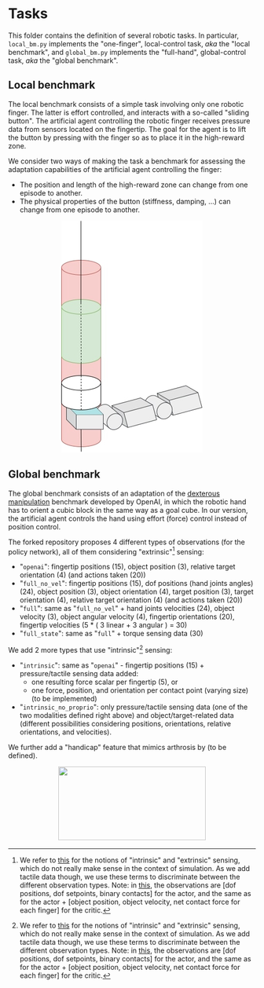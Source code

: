 # Tasks

This folder contains the definition of several robotic tasks. In particular, `local_bm.py` implements the "one-finger", local-control task, *aka* the "local benchmark", and `global_bm.py` implements the "full-hand", global-control task, *aka* the "global benchmark".

## Local benchmark

The local benchmark consists of a simple task involving only one robotic finger. The latter is effort controlled, and interacts with a so-called "sliding button". The artificial agent controlling the robotic finger receives pressure data from sensors located on the fingertip. The goal for the agent is to lift the button by pressing with the finger so as to place it in the high-reward zone. 

We consider two ways of making the task a benchmark for assessing the adaptation capabilities of the artificial agent controlling the finger:
- The position and length of the high-reward zone can change from one episode to another.
- The physical properties of the button (stiffness,  damping, ...) can change from one episode to another.

<p align="center">
  <img src="images/local_bm_img.jpg" />
</p>


## Global benchmark

The global benchmark consists of an adaptation of the [dexterous manipulation](https://arxiv.org/abs/1808.00177) benchmark developed by OpenAI, in which the robotic hand has to orient a cubic block in the same way as a goal cube. In our version, the artificial agent controls the hand using effort (force) control instead of position control.

The forked repository proposes 4 different types of observations (for the policy network), all of them considering "extrinsic"[^1] sensing:

- "`openai`": fingertip positions (15), object position (3), relative target orientation (4) (and actions taken (20))
- "`full_no_vel`": fingertip positions (15), dof positions (hand joints angles) (24), object position (3), object orientation (4), target position (3), target orientation (4), relative target orientation (4) (and actions taken (20))
- "`full`": same as "`full_no_vel`" + hand joints velocities (24), object velocity (3), object angular velocity (4), fingertip orientations (20), fingertip velocities (5 * ( 3 linear + 3 angular ) = 30) 
- "`full_state`": same as "`full`" + torque sensing data (30)
  
We add 2 more types that use "intrinsic"[^1] sensing:

- "`intrinsic`": same as "`openai`" - fingertip positions (15) + pressure/tactile sensing data added:
    - one resulting force scalar per fingertip (5), or
    - one force, position, and orientation per contact point (varying size)  (to be implemented)
- "`intrinsic_no_proprio`": only pressure/tactile sensing data (one of the two modalities defined right above) and object/target-related data (different possibilities considering positions, orientations, relative orientations, and velocities).

We further add a "handicap" feature that mimics arthrosis by (to be defined).

<p align="center">
  <img src="https://user-images.githubusercontent.com/34286328/171454160-8cb6739d-162a-4c84-922d-cda04382633f.gif" width="300" height="150"/>
</p>

[^1]: We refer to [this](https://sbrl.cs.columbia.edu/) for the notions of "intrinsic" and "extrinsic" sensing, which do not really make sense in the context of simulation. As we add tactile data though, we use these terms to discriminate between the different observation types. Note: in [this](https://sbrl.cs.columbia.edu/), the observations are [dof positions, dof setpoints, binary contacts] for the actor, and the same as for the actor + [object position, object velocity, net contact force for each finger] for the critic.
